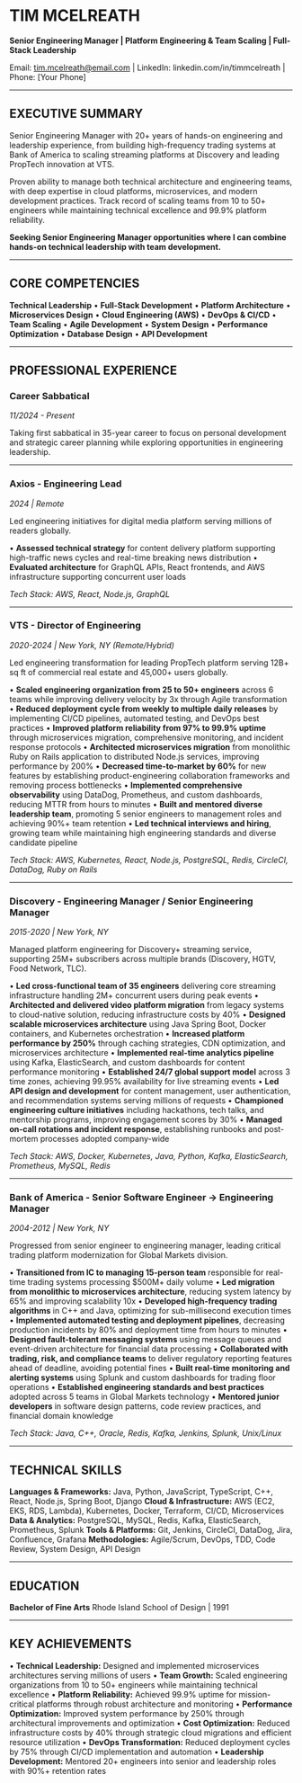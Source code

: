 # TIM MCELREATH
**Senior Engineering Manager | Platform Engineering & Team Scaling | Full-Stack Leadership**

Email: tim.mcelreath@email.com | LinkedIn: linkedin.com/in/timmcelreath | Phone: [Your Phone]

---

## EXECUTIVE SUMMARY

Senior Engineering Manager with 20+ years of hands-on engineering and leadership experience, from building high-frequency trading systems at Bank of America to scaling streaming platforms at Discovery and leading PropTech innovation at VTS.

Proven ability to manage both technical architecture and engineering teams, with deep expertise in cloud platforms, microservices, and modern development practices. Track record of scaling teams from 10 to 50+ engineers while maintaining technical excellence and 99.9% platform reliability.

**Seeking Senior Engineering Manager opportunities where I can combine hands-on technical leadership with team development.**

---

## CORE COMPETENCIES

**Technical Leadership** • **Full-Stack Development** • **Platform Architecture** • **Microservices Design** • **Cloud Engineering (AWS)** • **DevOps & CI/CD** • **Team Scaling** • **Agile Development** • **System Design** • **Performance Optimization** • **Database Design** • **API Development**

---

## PROFESSIONAL EXPERIENCE

### **Career Sabbatical**
*11/2024 - Present*

Taking first sabbatical in 35-year career to focus on personal development and strategic career planning while exploring opportunities in engineering leadership.

---

### **Axios - Engineering Lead**
*2024 | Remote*

Led engineering initiatives for digital media platform serving millions of readers globally.

• **Assessed technical strategy** for content delivery platform supporting high-traffic news cycles and real-time breaking news distribution
• **Evaluated architecture** for GraphQL APIs, React frontends, and AWS infrastructure supporting concurrent user loads

*Tech Stack: AWS, React, Node.js, GraphQL*

---

### **VTS - Director of Engineering**
*2020-2024 | New York, NY (Remote/Hybrid)*

Led engineering transformation for leading PropTech platform serving 12B+ sq ft of commercial real estate and 45,000+ users globally.

• **Scaled engineering organization from 25 to 50+ engineers** across 6 teams while improving delivery velocity by 3x through Agile transformation
• **Reduced deployment cycle from weekly to multiple daily releases** by implementing CI/CD pipelines, automated testing, and DevOps best practices
• **Improved platform reliability from 97% to 99.9% uptime** through microservices migration, comprehensive monitoring, and incident response protocols
• **Architected microservices migration** from monolithic Ruby on Rails application to distributed Node.js services, improving performance by 200%
• **Decreased time-to-market by 60%** for new features by establishing product-engineering collaboration frameworks and removing process bottlenecks
• **Implemented comprehensive observability** using DataDog, Prometheus, and custom dashboards, reducing MTTR from hours to minutes
• **Built and mentored diverse leadership team**, promoting 5 senior engineers to management roles and achieving 90%+ team retention
• **Led technical interviews and hiring**, growing team while maintaining high engineering standards and diverse candidate pipeline

*Tech Stack: AWS, Kubernetes, React, Node.js, PostgreSQL, Redis, CircleCI, DataDog, Ruby on Rails*

---

### **Discovery - Engineering Manager / Senior Engineering Manager**
*2015-2020 | New York, NY*

Managed platform engineering for Discovery+ streaming service, supporting 25M+ subscribers across multiple brands (Discovery, HGTV, Food Network, TLC).

• **Led cross-functional team of 35 engineers** delivering core streaming infrastructure handling 2M+ concurrent users during peak events
• **Architected and delivered video platform migration** from legacy systems to cloud-native solution, reducing infrastructure costs by 40%
• **Designed scalable microservices architecture** using Java Spring Boot, Docker containers, and Kubernetes orchestration
• **Increased platform performance by 250%** through caching strategies, CDN optimization, and microservices architecture
• **Implemented real-time analytics pipeline** using Kafka, ElasticSearch, and custom dashboards for content performance monitoring
• **Established 24/7 global support model** across 3 time zones, achieving 99.95% availability for live streaming events
• **Led API design and development** for content management, user authentication, and recommendation systems serving millions of requests
• **Championed engineering culture initiatives** including hackathons, tech talks, and mentorship programs, improving engagement scores by 30%
• **Managed on-call rotations and incident response**, establishing runbooks and post-mortem processes adopted company-wide

*Tech Stack: AWS, Docker, Kubernetes, Java, Python, Kafka, ElasticSearch, Prometheus, MySQL, Redis*

---

### **Bank of America - Senior Software Engineer → Engineering Manager**
*2004-2012 | New York, NY*

Progressed from senior engineer to engineering manager, leading critical trading platform modernization for Global Markets division.

• **Transitioned from IC to managing 15-person team** responsible for real-time trading systems processing $500M+ daily volume
• **Led migration from monolithic to microservices architecture**, reducing system latency by 65% and improving scalability 10x
• **Developed high-frequency trading algorithms** in C++ and Java, optimizing for sub-millisecond execution times
• **Implemented automated testing and deployment pipelines**, decreasing production incidents by 80% and deployment time from hours to minutes
• **Designed fault-tolerant messaging systems** using message queues and event-driven architecture for financial data processing
• **Collaborated with trading, risk, and compliance teams** to deliver regulatory reporting features ahead of deadline, avoiding potential fines
• **Built real-time monitoring and alerting systems** using Splunk and custom dashboards for trading floor operations
• **Established engineering standards and best practices** adopted across 5 teams in Global Markets technology
• **Mentored junior developers** in software design patterns, code review practices, and financial domain knowledge

*Tech Stack: Java, C++, Oracle, Redis, Kafka, Jenkins, Splunk, Unix/Linux*

---

## TECHNICAL SKILLS

**Languages & Frameworks:** Java, Python, JavaScript, TypeScript, C++, React, Node.js, Spring Boot, Django
**Cloud & Infrastructure:** AWS (EC2, EKS, RDS, Lambda), Kubernetes, Docker, Terraform, CI/CD, Microservices
**Data & Analytics:** PostgreSQL, MySQL, Redis, Kafka, ElasticSearch, Prometheus, Splunk
**Tools & Platforms:** Git, Jenkins, CircleCI, DataDog, Jira, Confluence, Grafana
**Methodologies:** Agile/Scrum, DevOps, TDD, Code Review, System Design, API Design

---

## EDUCATION

**Bachelor of Fine Arts**
Rhode Island School of Design | 1991

---

## KEY ACHIEVEMENTS

• **Technical Leadership:** Designed and implemented microservices architectures serving millions of users
• **Team Growth:** Scaled engineering organizations from 10 to 50+ engineers while maintaining technical excellence
• **Platform Reliability:** Achieved 99.9% uptime for mission-critical platforms through robust architecture and monitoring
• **Performance Optimization:** Improved system performance by 250% through architectural improvements and optimization
• **Cost Optimization:** Reduced infrastructure costs by 40% through strategic cloud migrations and efficient resource utilization
• **DevOps Transformation:** Reduced deployment cycles by 75% through CI/CD implementation and automation
• **Leadership Development:** Mentored 20+ engineers into senior and leadership roles with 90%+ retention rates